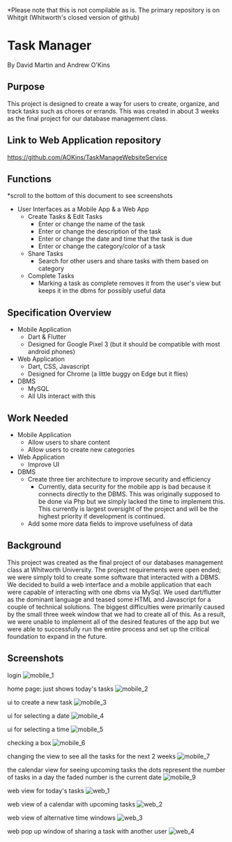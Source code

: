 *Please note that this is not compilable as is. The primary repository is on Whitgit (Whitworth's closed version of github)
# Task Manager

By David Martin and Andrew O'Kins

## Purpose

This project is designed to create a way for users to create, organize, and track tasks such as chores or errands. This was created in about 3 weeks as the final project for our database management class.

## Link to Web Application repository
https://github.com/AOKins/TaskManageWebsiteService

## Functions
*scroll to the bottom of this document to see screenshots
- User Interfaces as a Mobile App & a Web App
  - Create Tasks & Edit Tasks
    - Enter or change the name of the task
    - Enter or change the description of the task
    - Enter or change the date and time that the task is due
    - Enter or change the category/color of a task
  - Share Tasks
    - Search for other users and share tasks with them based on category
  - Complete Tasks
    - Marking a task as complete removes it from the user's view but keeps it in the dbms for possibly useful data

## Specification Overview

- Mobile Application
  - Dart & Flutter
  - Designed for Google Pixel 3 (but it should be compatible with most android phones)
- Web Application
  - Dart, CSS, Javascript
  - Designed for Chrome (a little buggy on Edge but it flies)
- DBMS
  - MySQL
  - All UIs interact with this

## Work Needed

- Mobile Application
  - Allow users to share content
  - Allow users to create new categories
- Web Application
  - Improve UI
- DBMS
  - Create three tier architecture to improve security and efficiency
    - Currently, data security for the mobile app is bad because it connects directly to the DBMS. This was originally supposed to be done via Php but we simply lacked the time to implement this. This currently is largest oversight of the project and will be the highest priority if development is continued.
  - Add some more data fields to improve usefulness of data

## Background

This project was created as the final project of our databases management class at Whitworth University. The project requirements were open ended; we were simply told to create some software that interacted with a DBMS. We decided to build a web interface and a mobile application that each were capable of interacting with one dbms via MySql. We used dart/flutter as the dominant language and teased some HTML and Javascript for a couple of technical solutions. The biggest difficulties were primarily caused by the small three week window that we had to create all of this. As a result, we were unable to implement all of the desired features of the app but we were able to successfully run the entire process and set up the critical foundation to expand in the future.

## Screenshots

login
![mobile_1](https://github.com/MrBean1512/DBMS_Group/blob/main/docs/dbms_readme/mobile_1.PNG)

home page: just shows today's tasks
![mobile_2](https://github.com/MrBean1512/DBMS_Group/blob/main/docs/dbms_readme/mobile_2.PNG)

ui to create a new task
![mobile_3](https://github.com/MrBean1512/DBMS_Group/blob/main/docs/dbms_readme/mobile_3.PNG)

ui for selecting a date
![mobile_4](https://github.com/MrBean1512/DBMS_Group/blob/main/docs/dbms_readme/mobile_4.PNG)

ui for selecting a time
![mobile_5](https://github.com/MrBean1512/DBMS_Group/blob/main/docs/dbms_readme/mobile_5.PNG)

checking a box
![mobile_6](https://github.com/MrBean1512/DBMS_Group/blob/main/docs/dbms_readme/mobile_6.PNG)

changing the view to see all the tasks for the next 2 weeks
![mobile_7](https://github.com/MrBean1512/DBMS_Group/blob/main/docs/dbms_readme/mobile_7.PNG)

the calendar view for seeing upcoming tasks
the dots represent the number of tasks in a day
the faded number is the current date
![mobile_9](https://github.com/MrBean1512/DBMS_Group/blob/main/docs/dbms_readme/mobile_9.PNG)

web view for today's tasks
![web_1](https://github.com/MrBean1512/DBMS_Group/blob/main/docs/dbms_readme/web_1.PNG)

web view of a calendar with upcoming tasks
![web_2](https://github.com/MrBean1512/DBMS_Group/blob/main/docs/dbms_readme/web_2.PNG)

web view of alternative time windows
![web_3](https://github.com/MrBean1512/DBMS_Group/blob/main/docs/dbms_readme/web_3.PNG)

web pop up window of sharing a task with another user
![web_4](https://github.com/MrBean1512/DBMS_Group/blob/main/docs/dbms_readme/web_4.PNG)
